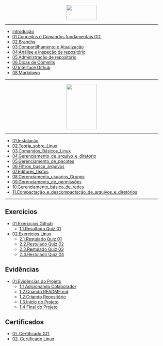 <div align="Center">
  <img width = "100" Height= "50" src="https://i.imgur.com/mYjB0i4.png">

</div>

---


-  [Introdução](https://github.com/Geronimonetto/Engenharia_dados_AWS/tree/main/Sprint_01/Git_Github_Markdown/01.Conte%C3%BAdo%20Fundamental%20Git)
-  [01.Conceitos e Comandos fundamentais GIT](https://github.com/Geronimonetto/Engenharia_dados_AWS/tree/main/Sprint_01/Git_Github_Markdown/02.Branchs)    
-  [02.Branchs](https://github.com/Geronimonetto/Engenharia_dados_AWS/tree/main/Sprint_01/Git_Github_Markdown)
-  [03.Compartilhamento e Atualização](https://github.com/Geronimonetto/Engenharia_dados_AWS/tree/main/Sprint_01/Git_Github_Markdown/03.Compartilhamento%20e%20Atualiza%C3%A7%C3%A3o)
-  [04.Análise e inspeção de repositório](https://github.com/Geronimonetto/Engenharia_dados_AWS/tree/main/Sprint_01/Git_Github_Markdown/04.An%C3%A1lise%20e%20inspe%C3%A7%C3%A3o%20de%20reposit%C3%B3rio)
-  [05.Administração de repositório](https://github.com/Geronimonetto/Engenharia_dados_AWS/tree/main/Sprint_01/Git_Github_Markdown/05.Administra%C3%A7%C3%A3o%20de%20reposit%C3%B3rio)
-  [06.Dicas de Commits](https://github.com/Geronimonetto/Engenharia_dados_AWS/tree/main/Sprint_01/Git_Github_Markdown/06.Dicas%20de%20Commits)
-  [07.Interface Github](https://github.com/Geronimonetto/Engenharia_dados_AWS/tree/main/Sprint_01/Git_Github_Markdown/07.Interface%20Github)
-  [08.Markdown](https://github.com/Geronimonetto/Engenharia_dados_AWS/tree/main/Sprint_01/Git_Github_Markdown/08.Markdown)

---
<div align="Center">
  <img width = "100" Height= "150" src="https://images.vexels.com/media/users/3/140692/isolated/preview/72d1f12edf758d24f5b6db73bac4f297-logotipo-do-linux.png">

</div>

---


-  [01.Instalação](https://github.com/Geronimonetto/Engenharia_dados_AWS/tree/main/Sprint_01/Linux/01.Instala%C3%A7%C3%A3o)
-  [02.Teoria_sobre_Linux](https://github.com/Geronimonetto/Engenharia_dados_AWS/tree/main/Sprint_01/Linux/02.Teoria_sobre_Linux)    
-  [03.Comandos_Básicos_Linux](https://github.com/Geronimonetto/Engenharia_dados_AWS/tree/main/Sprint_01/Linux/03.Comandos_B%C3%A1sicos_Linux)
-  [04.Gerenciamento_de_arquivo_e_diretorio](https://github.com/Geronimonetto/Engenharia_dados_AWS/tree/main/Sprint_01/Linux/04.Gerenciamento_de_arquivo_e_diretorio)
-  [05.Gerenciamento_de_pacotes](https://github.com/Geronimonetto/Engenharia_dados_AWS/tree/main/Sprint_01/Linux/05.Gerenciamento_de_pacotes)
-  [06.Filtros_busca_arquivos](https://github.com/Geronimonetto/Engenharia_dados_AWS/tree/main/Sprint_01/Linux/06.Filtros_busca_arquivos)
-  [07.Editores_textos](https://github.com/Geronimonetto/Engenharia_dados_AWS/tree/main/Sprint_01/Linux/07.Editores_textos)
-  [08.Gerenciamento_usuarios_Grupos](https://github.com/Geronimonetto/Engenharia_dados_AWS/tree/main/Sprint_01/Linux/08.Gerenciamento_usuarios_Grupos)
-  [09.Gerenciamento_de_permissões](https://github.com/Geronimonetto/Engenharia_dados_AWS/tree/main/Sprint_01/Linux/09.Gerenciamento_de_Permiss%C3%B5es)
-  [10.Gerenciamento_básico_de_redes](https://github.com/Geronimonetto/Engenharia_dados_AWS/tree/main/Sprint_01/Linux/10.Gerenciamento_b%C3%A1sico_de_redes)
-  [11.Compactação_e_descompactação_de_arquivos_e_diretórios](https://github.com/Geronimonetto/Engenharia_dados_AWS/tree/main/Sprint_01/Linux/11.Compacta%C3%A7%C3%A3o_e_Descompacta%C3%A7%C3%A3o)

---

## Exercícios

-  [01.Exercícios Github ](https://github.com/Geronimonetto/Engenharia_dados_AWS/tree/main/Sprint_01/Exerc%C3%ADcios)
    - [1.1.Resultado Quiz 01](https://github.com/Geronimonetto/Engenharia_dados_AWS/blob/main/Sprint_01/Exerc%C3%ADcios/Quiz_01_GIT.PNG)   
-  [02.Exercícios Linux](https://github.com/Geronimonetto/Engenharia_dados_AWS/tree/main/Sprint_01/Exerc%C3%ADcios)
    -   [2.1.Restulado Quiz 01](https://github.com/Geronimonetto/Engenharia_dados_AWS/blob/main/Sprint_01/Exerc%C3%ADcios/Quiz_01_Linux.PNG)
    -   [2.2.Restulado Quiz 02](https://github.com/Geronimonetto/Engenharia_dados_AWS/blob/main/Sprint_01/Exerc%C3%ADcios/Quiz_02_Linux.PNG)
    -   [2.3.Restulado Quiz 03](https://github.com/Geronimonetto/Engenharia_dados_AWS/blob/main/Sprint_01/Exerc%C3%ADcios/Quiz_03_Linux.PNG)
    -   [2.4.Restulado Quiz 04](https://github.com/Geronimonetto/Engenharia_dados_AWS/blob/main/Sprint_01/Exerc%C3%ADcios/Quiz_04_Linux.PNG)
## Evidências

-  [01.Evidências do Projeto](https://github.com/Geronimonetto/Engenharia_dados_AWS/tree/main/Sprint_01/Evid%C3%AAncias)
    -  [1.1 Adicionando Colaborador](https://github.com/Geronimonetto/Engenharia_dados_AWS/blob/main/Sprint_01/Evid%C3%AAncias/adicionando_colaborador.PNG)
    -  [1.2.Criando README.md](https://github.com/Geronimonetto/Engenharia_dados_AWS/blob/main/Sprint_01/Evid%C3%AAncias/Criando_README.PNG)
    -  [1.2.Criando Repositório](https://github.com/Geronimonetto/Engenharia_dados_AWS/blob/main/Sprint_01/Evid%C3%AAncias/Criando_Reposit%C3%B3rio.PNG)
    -  [1.3.Início do Projeto](https://github.com/Geronimonetto/Engenharia_dados_AWS/blob/main/Sprint_01/Evid%C3%AAncias/parte_inicial.PNG)
    -  [1.4 Final do Projeto](https://github.com/Geronimonetto/Engenharia_dados_AWS/blob/main/Sprint_01/Evid%C3%AAncias/Parte_Final_Projeto.PNG)

## Certificados

-  [01. Certificado GIT](https://github.com/Geronimonetto/Engenharia_dados_AWS/blob/main/Sprint_01/Certificados/Certificado_GIT.pdf)
-  [02. Certificado Linux](https://github.com/Geronimonetto/Engenharia_dados_AWS/blob/main/Sprint_01/Certificados/Certificado_Linux.pdf)

